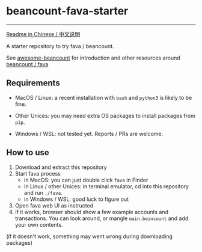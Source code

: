 # beancount-fava-starter

---

[Readme in Chinese / 中文说明](README-zhcn.md)

A starter repository to try fava / beancount.

See [awesome-beancount](https://github.com/siddhantgoel/awesome-beancount/) for introduction and other resources around [beancount / fava](https://github.com/beancount)

## Requirements

- MacOS / Linux: a recent installation with `bash` and `python3` is likely to be fine.

- Other Unices: you may need extra OS packages to install packages from `pip`.

- Windows / WSL: not tested yet. Reports / PRs are welcome.

## How to use

1. Download and extract this repository
2. Start fava process
    - in MacOS: you can just double click `fava` in Finder
    - in Linux / other Unices: in terminal emulator, cd into this repository and run `./fava`.
    - in Windows / WSL: good luck to figure out
3. Open fava web UI as instructed
4. If it works, browser should show a few example accounts and transactions. You can look around, or mangle `main.beancount` and add your own contents.

(if it doesn't work, something may went wrong during downloading packages)
